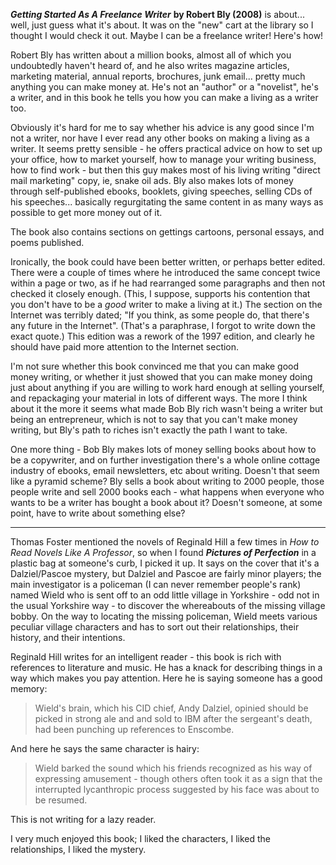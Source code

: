 <!--
.. title: April Books
.. date: 2009-04-21 23:11:20
.. author: Amy Brown
-->

***Getting Started As A Freelance Writer*** __by Robert Bly (2008)__
is about... well, just guess what it's about. It  was on the "new"
cart at the library so I thought I would check it out. Maybe I
can be a freelance writer! Here's how!

Robert Bly has written about a million books, almost all of which
you undoubtedly haven't heard of, and he also writes magazine articles,
marketing material, annual reports, brochures, junk email... pretty
much anything you can make money at. He's not an "author" or a 
"novelist", he's a writer, and in this book he tells you how you
can make a living as a writer too.

Obviously it's hard for me to say whether his advice is any good since
I'm not a writer, nor have I ever read any other books on making
a living as a writer.  It seems pretty sensible - he offers practical
advice on how to set up your office, how to market yourself, how to manage
your writing business, how to find work - but then this guy makes
most of his living writing "direct mail marketing" copy, ie, snake
oil ads.  Bly also makes lots of money through self-published ebooks, 
booklets, giving speeches,
selling CDs of his speeches... basically regurgitating the same
content in as many ways as possible to get more money out of it.

The book also contains sections on gettings cartoons, personal
essays, and poems published.

Ironically, the book could have been better written, or perhaps
better edited. There were a couple of times where he introduced
the same concept twice within a page or two, as if he had rearranged
some paragraphs and then not checked it closely enough.  (This,
I suppose, supports his contention that you don't have to be
a *good* writer to make a living at it.) The section on the
Internet was terribly dated; "If you think, as some people do,
that there's any future in the Internet". (That's a paraphrase,
I forgot to write down the exact quote.) This edition was a rework
of the 1997 edition, and clearly he should have paid more attention
to the Internet section.

I'm not sure whether this book convinced me that you can make good
money writing, or whether it just showed that you can make money
doing just about anything if you are willing to work hard enough
at selling yourself, and repackaging your material in lots of different
ways. The more I think about it the more it seems what made Bob Bly
rich wasn't being a writer but being an entrepreneur, which is not
to say that you can't make money writing, but Bly's path to riches
isn't exactly the path I want to take.

One more thing - Bob Bly makes lots of money selling books about
how to be a copywriter, and on further investigation there's a
whole online cottage industry of ebooks, email newsletters, etc 
about writing. Doesn't that
seem like a pyramid scheme? Bly sells a book about writing to 2000
people, those people write and sell 2000 books each - what happens when
everyone who wants to be a writer has bought a book about it?
Doesn't someone, at some point, have to write about something
else?

---

Thomas Foster mentioned the novels of Reginald Hill a few times
in *How to Read Novels Like A Professor*, so when I found
***Pictures of Perfection*** in a plastic bag at someone's curb,
I picked it up. It says on the cover that it's a Dalziel/Pascoe
mystery, but Dalziel and Pascoe are fairly minor players; the
main investigator is a policeman (I can never remember people's
rank) named Wield who is sent off to an odd little village in
Yorkshire - odd not in the usual Yorkshire way - to discover the
whereabouts of the missing village bobby. On the way to locating
the missing policeman, Wield meets various peculiar village
characters and has to sort out their relationships, their
history, and their intentions. 

Reginald Hill writes for an intelligent reader - this book is 
rich with references to literature and music. He has a knack
for describing things in a way which makes you pay attention.
Here he is saying someone has a good memory:

> Wield's brain, which his CID chief, Andy Dalziel, opinied 
>should be picked in strong ale and and sold to IBM after the
>sergeant's death, had been punching up references to Enscombe.

And here he says the same character is hairy:

> Wield barked the sound which his friends recognized as his way
> of expressing amusement - though others often took it as a 
> sign that the interrupted lycanthropic process suggested by
> his face was about to be resumed.

This is not writing for a lazy reader.

I very much enjoyed this book; I liked the characters, I liked
the relationships, I liked the mystery.




